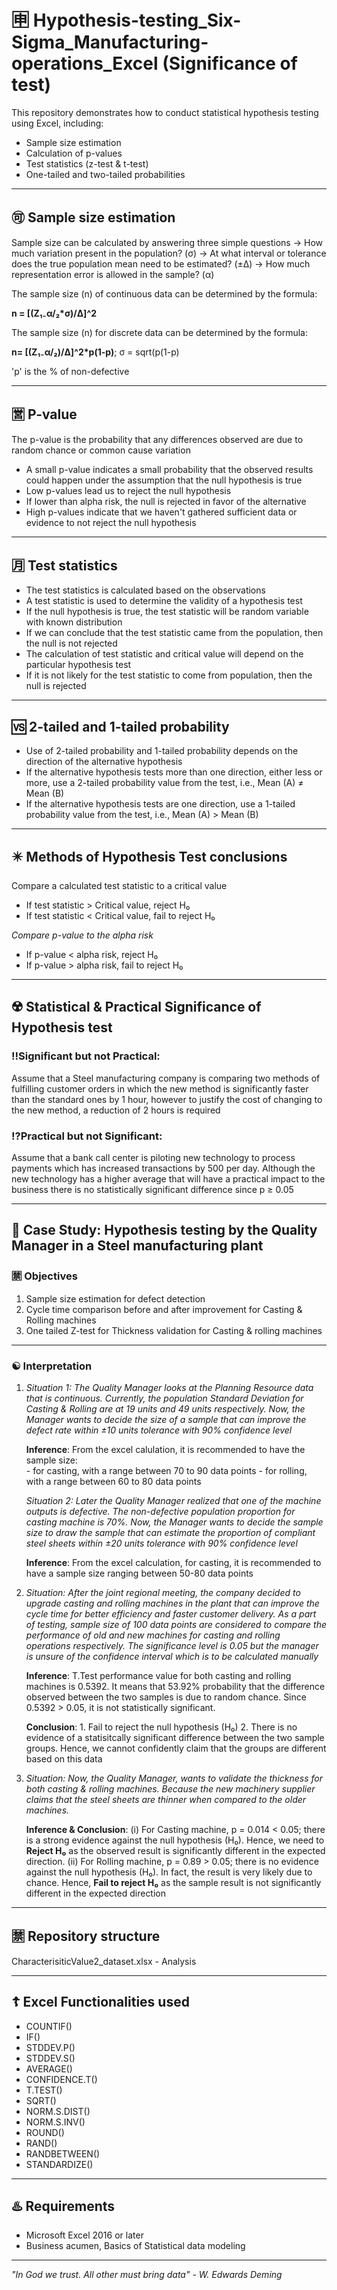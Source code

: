# 🈸 Hypothesis-testing_Six-Sigma_Manufacturing-operations_Excel (Significance of test)
This repository demonstrates how to conduct statistical hypothesis testing using Excel, including: 
- Sample size estimation
- Calculation of p-values
- Test statistics (z-test & t-test)
- One-tailed and two-tailed probabilities

---

## 🉑 Sample size estimation
Sample size can be calculated by answering three simple questions
-> How much variation present in the population? (σ)
-> At what interval or tolerance does the true population mean need to be estimated? (±Δ)
-> How much representation error is allowed in the sample? (α)

The sample size (n) of continuous data can be determined by the formula: 

**n = [(Z₁₋α/₂*σ)/Δ]^2**

The sample size (n) for discrete data can be determined by the formula:

**n= [(Z₁₋α/₂)/Δ]^2*p(1-p)**; σ = sqrt(p(1-p)

'p' is the % of non-defective

---

## 🈺 P-value
The p-value is the probability that any differences observed are due to random chance or common cause variation
- A small p-value indicates a small probability that the observed results could happen under the assumption that the null hypothesis is true
- Low p-values lead us to reject the null hypothesis
- If lower than alpha risk, the null is rejected in favor of the alternative
- High p-values indicate that we haven't gathered sufficient data or evidence to not reject the null hypothesis

---

## 🈷️ Test statistics
- The test statistics is calculated based on the observations
- A test statistic is used to determine the validity of a hypothesis test
- If the null hypothesis is true, the test statistic will be random variable with known distribution
- If we can conclude that the test statistic came from the population, then the null is not rejected
- The calculation of test statistic and critical value will depend on the particular hypothesis test
- If it is not likely for the test statistic to come from population, then the null is rejected

---

## 🆚 2-tailed and 1-tailed probability
- Use of 2-tailed probability and 1-tailed probability depends on the direction of the alternative hypothesis
- If the alternative hypothesis tests more than one direction, either less or more, use a 2-tailed probability value from the test, i.e., Mean (A) ≠ Mean (B)
- If the alternative hypothesis tests are one direction, use a 1-tailed probability value from the test, i.e., Mean (A) > Mean (B)

---

## ✴️ Methods of Hypothesis Test conclusions
Compare a calculated test statistic to a critical value
- If test statistic > Critical value, reject H₀
- If test statistic < Critical value, fail to reject H₀

*Compare p-value to the alpha risk*

- If p-value < alpha risk, reject H₀
- If p-value > alpha risk, fail to reject H₀

---

## ☢️ Statistical & Practical Significance of Hypothesis test
### ‼️Significant but not Practical:
Assume that a Steel manufacturing company is comparing two methods of fulfilling customer orders in which the new method is significantly faster than the standard ones by 1 hour, however to justify the cost of changing to the new method, a reduction of 2 hours is required

### ⁉️Practical but not Significant:
Assume that a bank call center is piloting new technology to process payments which has increased transactions by 500 per day. Although the new technology has a higher average that will have a practical impact to the business there is no statistically significant difference since p ≥ 0.05

---

## 🛃 Case Study: Hypothesis testing by the Quality Manager in a Steel manufacturing plant
### 🈲 Objectives

1. Sample size estimation for defect detection
2. Cycle time comparison before and after improvement for Casting & Rolling machines
3. One tailed Z-test for Thickness validation for Casting & rolling machines

---

### ☯️ Interpretation

1. *Situation 1: The Quality Manager looks at the Planning Resource data that is continuous. Currently, the population Standard Deviation for Casting & Rolling are at 19 units and 49 units respectively. Now, the Manager wants to decide the size of a sample that can improve the defect rate within ±10 units tolerance with 90% confidence level*

      **Inference**: From the excel calulation, it is recommended to have the sample size:  
                     - for casting, with a range between 70 to 90 data points
                     - for rolling, with a range between 60 to 80 data points

   *Situation 2: Later the Quality Manager realized that one of the machine outputs is defective. The non-defective population proportion for casting machine is 70%. Now, the Manager wants to decide the sample size to draw the sample that can estimate the proportion of compliant steel sheets within ±20 units tolerance with 90% confidence level*

      **Inference**: From the excel calculation, for casting, it is recommended to have a sample size ranging between 50-80 data points

2. *Situation: After the joint regional meeting, the company decided to upgrade casting and rolling machines in the plant that can improve the cycle time for better efficiency and faster customer delivery. As a part of testing, sample size of 100 data points are considered to compare the performance of old and new machines for casting and rolling operations respectively. The significance level is 0.05 but the manager is unsure of the confidence interval which is to be calculated manually*
   
      **Inference**: T.Test performance value for both casting and rolling machines is 0.5392. It means that 53.92% probability that the difference observed between the two                      samples is due to random chance. Since 0.5392 > 0.05, it is not statistically significant.
   
      **Conclusion**: 1. Fail to reject the null hypothesis (H₀)
                      2. There is no evidence of a statisitcally significant difference between the two sample groups. Hence, we cannot confidently claim that the groups                             are different based on this data

3. *Situation: Now, the Quality Manager, wants to validate the thickness for both casting & rolling machines. Because the new machinery supplier claims that the steel sheets are thinner when compared to the older machines.*

      **Inference & Conclusion**: (i) For Casting machine, p = 0.014 < 0.05; there is a strong evidence against the null hypothesis (H₀). Hence, we need to **Reject H₀** as                                       the observed result is significantly different in the expected direction.
                                  (ii) For Rolling machine, p = 0.89 > 0.05; there is no evidence against the null hypothesis (H₀). In fact, the result is very likely due                                          to chance. Hence, **Fail to reject H₀** as the sample result is not significantly different in the expected direction


---

## 🈲 Repository structure
CharacterisiticValue2_dataset.xlsx
     - Analysis

---

## ☦️ Excel Functionalities used
- COUNTIF()
- IF()
- STDDEV.P()
- STDDEV.S()
- AVERAGE()
- CONFIDENCE.T()
- T.TEST()
- SQRT()
- NORM.S.DIST()
- NORM.S.INV()
- ROUND()
- RAND()
- RANDBETWEEN()
- STANDARDIZE()

---

## ♨️ Requirements
- Microsoft Excel 2016 or later
- Business acumen, Basics of Statistical data modeling

---

*"In God we trust. All other must bring data" - W. Edwards Deming*
